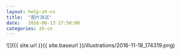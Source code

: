 ```yaml
---
layout: help-zh-cn
title:  "图片测试"
date:   2016-06-13 17:50:00
categories: zh-cn
---
```


![]({{ site.url }}{{ site.baseurl }}/illustrations/2016-11-18_174319.png)
